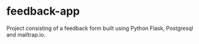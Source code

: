 # feedback-app
Project consisting of a feedback form built using Python Flask, Postgresql and mailtrap.io.
